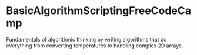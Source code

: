 # BasicAlgorithmScriptingFreeCodeCamp
 Fundamentals of algorithmic thinking by writing algorithms that do everything from converting temperatures to handling complex 2D arrays.
